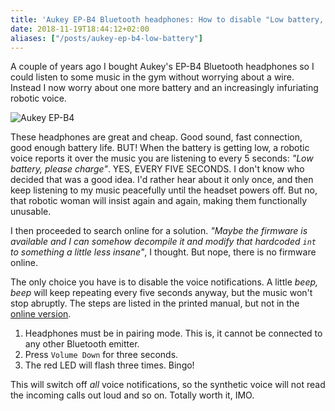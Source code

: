 ```yaml
---
title: 'Aukey EP-B4 Bluetooth headphones: How to disable "Low battery, please charge" messages'
date: 2018-11-19T18:44:12+02:00
aliases: ["/posts/aukey-ep-b4-low-battery"]
---
```


A couple of years ago I bought Aukey's EP-B4 Bluetooth headphones so I could listen to some music in the gym without worrying about a wire. Instead I now worry about one more battery and an increasingly infuriating robotic voice.

<!--more-->

![Aukey EP-B4](/images/aukey-epb4.jpg)

These headphones are great and cheap. Good sound, fast connection, good enough battery life. BUT! When the battery is getting low, a robotic voice reports it over the music you are listening to every 5 seconds: _"Low battery, please charge"_. YES, EVERY FIVE SECONDS. I don't know who decided that was a good idea. I'd rather hear about it only once, and then keep listening to my music peacefully until the headset powers off. But no, that robotic woman will insist again and again, making them functionally unusable.

I then proceeded to search online for a solution. _"Maybe the firmware is available and I can somehow decompile it and modify that hardcoded `int`  to something a little less insane"_, I thought. But nope, there is no firmware online.

The only choice you have is to disable the voice notifications. A little _beep, beep_ will keep repeating every five seconds anyway, but the music won't stop abruptly. The steps are listed in the printed manual, but not in the [online version](https://images.aukey.com/en/downloads/EP-B4%20User%20Manul.pdf).

1. Headphones must be in pairing mode. This is, it cannot be connected to any other Bluetooth emitter.
2. Press `Volume Down` for three seconds.
3. The red LED will flash three times. Bingo!

This will switch off _all_ voice notifications, so the synthetic voice will not read the incoming calls out loud and so on. Totally worth it, IMO.